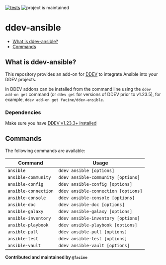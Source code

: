 [![tests](https://github.com/facine/ddev-ansible/actions/workflows/tests.yml/badge.svg)](https://github.com/facine/ddev-ansible/actions/workflows/tests.yml) ![project is maintained](https://img.shields.io/maintenance/yes/2024.svg)

# ddev-ansible

* [What is ddev-ansible?](#what-is-ddev-ansible)
* [Commands](#commands)

## What is ddev-ansible?

This repository provides an add-on for [DDEV](https://ddev.readthedocs.io)
to integrate Ansible into your DDEV projects.

In DDEV addons can be installed from the command line using the `ddev add-on get` command (or `ddev get` for versions of DDEV prior to v1.23.5), for example, `ddev add-on get facine/ddev-ansible`.

### Dependencies
Make sure you have [DDEV v1.23.3+ installed](https://ddev.readthedocs.io/en/latest/users/install/ddev-installation/)

## Commands
The following commands are available:

| Command              | Usage                               |
|----------------------|-------------------------------------|
| `ansible`            | `ddev ansible [options]`            |
| `ansible-community`  | `ddev ansible-community [options]`  |
| `ansible-config`     | `ddev ansible-config [options]`     |
| `ansible-connection` | `ddev ansible-connection [options]` |
| `ansible-console`    | `ddev ansible-console [options]`    |
| `ansible-doc`        | `ddev ansible-doc [options]`        |
| `ansible-galaxy`     | `ddev ansible-galaxy [options]`     |
| `ansible-inventory`  | `ddev ansible-inventory [options]`  |
| `ansible-playbook`   | `ddev ansible-playbook [options]`   |
| `ansible-pull`       | `ddev ansible-pull [options]`       |
| `ansible-test`       | `ddev ansible-test [options]`       |
| `ansible-vault`      | `ddev ansible-vault [options]`      |

**Contributed and maintained by `@facine`**
